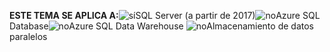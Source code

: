 <Token>**ESTE TEMA SE APLICA A:**![sí](media/yes.png)SQL Server (a partir de 2017)![no](media/no.png)Azure SQL Database![no](media/no.png)Azure SQL Data Warehouse ![no](media/no.png)Almacenamiento de datos paralelos </Token>


